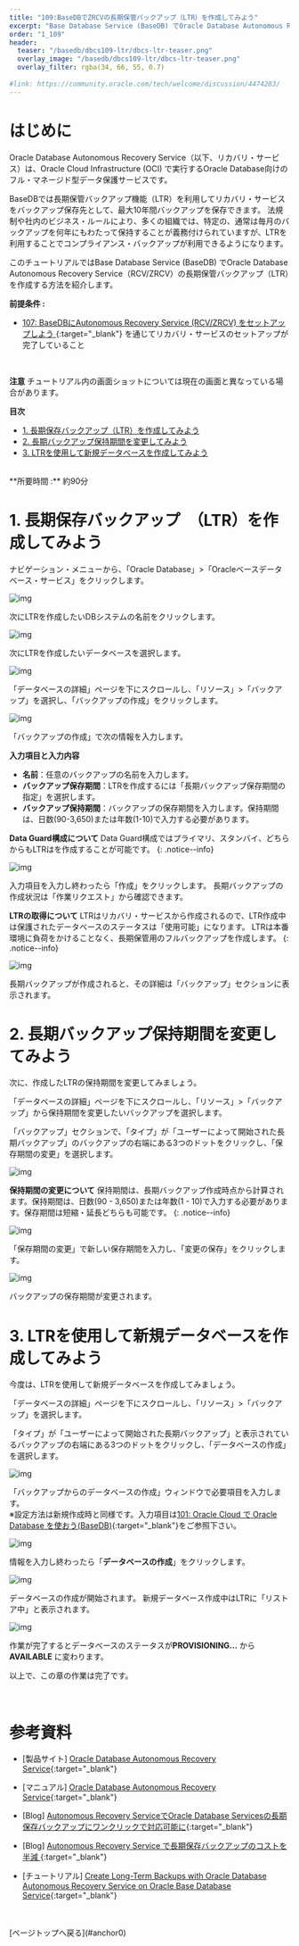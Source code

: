 ```yaml
---
title: "109:BaseDBでZRCVの長期保管バックアップ（LTR）を作成してみよう"
excerpt: "Base Database Service (BaseDB) でOracle Database Autonomous Recovery Service（RCV/ZRCV）の長期保管バックアップ（LTR）を作成する方法を紹介します。"
order: "1_109"
header:
  teaser: "/basedb/dbcs109-ltr/dbcs-ltr-teaser.png"
  overlay_image: "/basedb/dbcs109-ltr/dbcs-ltr-teaser.png"
  overlay_filter: rgba(34, 66, 55, 0.7)
  
#link: https://community.oracle.com/tech/welcome/discussion/4474283/
---
```


<a id="anchor0"></a>

# はじめに
Oracle Database Autonomous Recovery Service（以下、リカバリ・サービス）は、Oracle Cloud Infrastructure (OCI) で実行するOracle Database向けのフル・マネージド型データ保護サービスです。

BaseDBでは長期保管バックアップ機能（LTR）を利用してリカバリ・サービスをバックアップ保存先として、最大10年間バックアップを保存できます。
法規制や社内のビジネス・ルールにより、多くの組織では、特定の、通常は毎月のバックアップを何年にもわたって保持することが義務付けられていますが、LTRを利用することでコンプライアンス・バックアップが利用できるようになります。

このチュートリアルではBase Database Service (BaseDB) でOracle Database Autonomous Recovery Service（RCV/ZRCV）の長期保管バックアップ（LTR）を作成する方法を紹介します。

**前提条件 :**
+ [107: BaseDBにAutonomous Recovery Service (RCV/ZRCV) をセットアップしよう ](../dbcs107-zrcv){:target="_blank"} を通じてリカバリ・サービスのセットアップが完了していること
<br>

**注意** チュートリアル内の画面ショットについては現在の画面と異なっている場合があります。

**目次**
- [1. 長期保存バックアップ（LTR）を作成してみよう](#1-長期保存バックアップltrを作成してみよう)
- [2. 長期バックアップ保持期間を変更してみよう](#2-長期バックアップ保持期間を変更してみよう)
- [3. LTRを使用して新規データベースを作成してみよう](#3-ltrを使用して新規データベースを作成してみよう)

<br>
**所要時間 :** 約90分
<br>

# 1. 長期保存バックアップ　（LTR）を作成してみよう
ナビゲーション・メニューから、「Oracle Database」>「Oracleベースデータベース・サービス」をクリックします。

![img](dbcs-ltr01.png)

次にLTRを作成したいDBシステムの名前をクリックします。

![img](dbcs-ltr02.png)

次にLTRを作成したいデータベースを選択します。

![img](dbcs-ltr03.png)

「データベースの詳細」ページを下にスクロールし、「リソース」>「バックアップ」を選択し、「バックアップの作成」をクリックします。

![img](dbcs-ltr04.png)

「バックアップの作成」で次の情報を入力します。

**入力項目と入力内容**
- **名前**：任意のバックアップの名前を入力します。
- **バックアップ保存期間**：LTRを作成するには「長期バックアップ保存期間の指定」を選択します。
- **バックアップ保持期間**：バックアップの保存期間を入力します。保持期間は、日数(90-3,650)または年数(1-10)で入力する必要があります。

**Data Guard構成について**
Data Guard構成ではプライマリ、スタンバイ、どちらからもLTRはを作成することが可能です。
{: .notice--info}

![img](dbcs-ltr05.png)

入力項目を入力し終わったら「作成」をクリックします。
長期バックアップの作成状況は「作業リクエスト」から確認できます。

**LTRの取得について**
 LTRはリカバリ・サービスから作成されるので、LTR作成中は保護されたデータベースのステータスは「使用可能」になります。
 LTRは本番環境に負荷をかけることなく、長期保管用のフルバックアップを作成します。
{: .notice--info}

![img](dbcs-ltr06.png)

長期バックアップが作成されると、その詳細は「バックアップ」セクションに表示されます。
<br>

# 2. 長期バックアップ保持期間を変更してみよう
次に、作成したLTRの保持期間を変更してみましょう。

「データベースの詳細」ページを下にスクロールし、「リソース」>「バックアップ」から保持期間を変更したいバックアップを選択します。

「バックアップ」セクションで、「タイプ」が「ユーザーによって開始された長期バックアップ」のバックアップの右端にある3つのドットをクリックし、「保存期間の変更」を選択します。

![img](dbcs-ltr07.png)

**保持期間の変更について**
保持期間は、長期バックアップ作成時点から計算されます。保持期間は、日数(90 - 3,650)または年数(1 - 10)で入力する必要があります。保存期間は短縮・延長どちらも可能です。
{: .notice--info}

![img](dbcs-ltr08.png)

「保存期間の変更」で新しい保存期間を入力し、「変更の保存」をクリックします。

![img](dbcs-ltr09.png)

バックアップの保存期間が変更されます。
<br>


# 3. LTRを使用して新規データベースを作成してみよう
今度は、LTRを使用して新規データベースを作成してみましょう。


「データベースの詳細」ページを下にスクロールし、「リソース」>「バックアップ」を選択します。

「タイプ」が「ユーザーによって開始された長期バックアップ」と表示されているバックアップの右端にある3つのドットをクリックし、「データベースの作成」を選択します。

![img](dbcs-ltr10.png)

「バックアップからのデータベースの作成」ウィンドウで必要項目を入力します。　　　　  
※設定方法は新規作成時と同様です。入力項目は[101: Oracle Cloud で Oracle Database を使おう(BaseDB)](../dbcs101-create-db){:target="_blank"}をご参照下さい。

![img](dbcs-ltr11.png)

情報を入力し終わったら「**データベースの作成**」をクリックします。

![img](dbcs-ltr12.png)

データベースの作成が開始されます。
新規データベース作成中はLTRに「リストア中」と表示されます。

![img](dbcs-ltr13.png)

作業が完了するとデータベースのステータスが**PROVISIONING...** から **AVAILABLE** に変わります。

以上で、この章の作業は完了です。

<br>

# 参考資料

* [製品サイト] [Oracle Database Autonomous Recovery Service](https://www.oracle.com/jp/database/zero-data-loss-autonomous-recovery-service/){:target="_blank"} 

* [マニュアル] [Oracle Database Autonomous Recovery Service](https://docs.oracle.com/cd/E83857_01/paas/recovery-service/index.html){:target="_blank"} 

* [Blog] [Autonomous Recovery ServiceでOracle Database Servicesの長期保存バックアップにワンクリックで対応可能に](https://blogs.oracle.com/oracle4engineer/post/ja-recovery-service-ltr){:target="_blank"} 

* [Blog] [Autonomous Recovery Service で長期保存バックアップのコストを半減 ](https://blogs.oracle.com/oracle4engineer/post/ja-zrcv-ltr-half-the-cost){:target="_blank"} 

* [チュートリアル] [Create Long-Term Backups with Oracle Database Autonomous Recovery Service on Oracle Base Database Service](https://docs.oracle.com/en/learn/basedb-ltr-backup/index.html#introduction){:target="_blank"} 
<br>

<br>
[ページトップへ戻る](#anchor0)